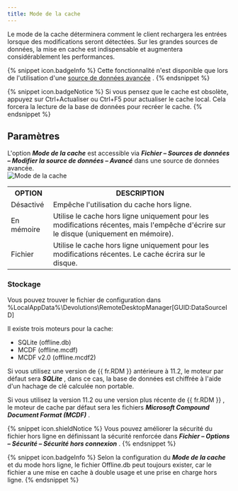 ```yaml
---
title: Mode de la cache
---
```

Le mode de la cache déterminera comment le client rechargera les entrées lorsque des modifications seront détectées. Sur les grandes sources de données, la mise en cache est indispensable et augmentera considérablement les performances.  

{% snippet icon.badgeInfo %} 
Cette fonctionnalité n'est disponible que lors de l'utilisation d'une [source de données avancée](/rdm/windows/data-sources/data-sources-types/advanced-data-sources/) . 
{% endsnippet %}
 
{% snippet icon.badgeNotice %} 
Si vous pensez que le cache est obsolète, appuyez sur Ctrl+Actualiser ou Ctrl+F5 pour actualiser le cache local. Cela forcera la lecture de la base de données pour recréer le cache. 
{% endsnippet %}
 
## Paramètres 

L'option ***Mode de la cache*** est accessible via ***Fichier – Sources de données – Modifier la source de données – Avancé*** dans une source de données avancée.  
![Mode de la cache](https://webdevolutions.azureedge.net/docs/fr/rdm/windows/clip3581.png) 

<table>
	<tr>
		<th>
OPTION 
		</th>
		<th>
DESCRIPTION 
		</th>
	</tr>
	<tr>
		<td>
Désactivé 
		</td>
		<td>
Empêche l'utilisation du cache hors ligne. 
		</td>
	</tr>
	<tr>
		<td>
En mémoire 
		</td>
		<td>
Utilise le cache hors ligne uniquement pour les modifications récentes, mais l'empêche d'écrire sur le disque (uniquement en mémoire). 
		</td>
	</tr>
	<tr>
		<td>
Fichier 
		</td>
		<td>
Utilise le cache hors ligne uniquement pour les modifications récentes. Le cache écrira sur le disque. 
		</td>
	</tr>
</table>

### Stockage 

Vous pouvez trouver le fichier de configuration dans %LocalAppData%\Devolutions\RemoteDesktopManager\[GUID:DataSourceID]  

Il existe trois moteurs pour la cache:  

* SQLite (offline.db) 
* MCDF (offline.mcdf) 
* MCDF v2.0 (offline.mcdf2) 

Si vous utilisez une version de {{ fr.RDM }} antérieure à 11.2, le moteur par défaut sera ***SQLite*** , dans ce cas, la base de données est chiffrée à l'aide d'un hachage de clé calculée non portable.  

Si vous utilisez la version 11.2 ou une version plus récente de {{ fr.RDM }} , le moteur de cache par défaut sera les fichiers ***Microsoft Compound Document Format (MCDF)*** .  

{% snippet icon.shieldNotice %} 
Vous pouvez améliorer la sécurité du fichier hors ligne en définissant la sécurité renforcée dans ***Fichier – Options – Sécurité – Sécurité hors connexion*** . 
{% endsnippet %}
 
{% snippet icon.badgeInfo %} 
Selon la configuration du ***Mode de la cache*** et du mode hors ligne, le fichier Offline.db peut toujours exister, car le fichier a une mise en cache à double usage et une prise en charge hors ligne. 
{% endsnippet %}
 

